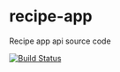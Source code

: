 # recipe-app
Recipe app api source code

[![Build Status](https://travis-ci.org/Mastersam07/recipe-app.svg?branch=master)](https://travis-ci.org/Mastersam07/recipe-app)